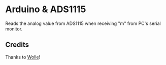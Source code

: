 # Arduino & ADS1115

Reads the analog value from ADS1115 when receiving "m" from PC's serial monitor.

## Credits

Thanks to [Wolle](https://wolles-elektronikkiste.de/ads1115)!
